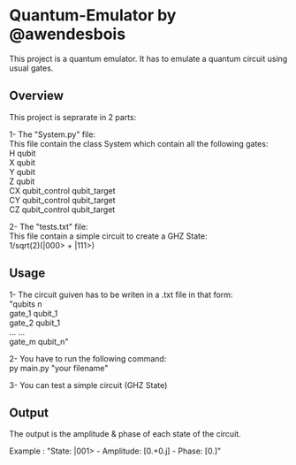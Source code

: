 # Quantum-Emulator by @awendesbois

This project is a quantum emulator. It has to emulate a quantum circuit using usual gates.  

## Overview

This project is seprarate in 2 parts:

1- The "System.py" file:  
This file contain the class System which contain all the following gates:  
        H qubit  
        X qubit  
        Y qubit  
        Z qubit  
        CX qubit_control qubit_target  
        CY qubit_control qubit_target  
        CZ qubit_control qubit_target  

2- The "tests.txt" file:  
This file contain a simple circuit to create a GHZ State:  
        1/sqrt(2)(|000> + |111>)

## Usage
1- The circuit guiven has to be writen in a .txt file in that form:  
        "qubits n  
        gate_1 qubit_1  
        gate_2 qubit_1  
        ... ...  
        gate_m qubit_n"  

2- You have to run the following command:  
        py main.py "your filename"  

3- You can test a simple circuit (GHZ State)

## Output
The output is the amplitude & phase of each state of the circuit.

Example : "State: |001> - Amplitude: [0.+0.j] - Phase: [0.]"